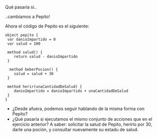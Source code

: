 Qué pasaría si.. 

..cambiamos a Pepito!

Ahora el código de Pepito es el siguiente:

```
object pepito {
 var danioImpartido = 0
 var salud = 100
 
 method salud() {
	return salud - danioImpartido
 } 
 
  method beberPocion() {
	salud = salud + 30
 } 
 
 method herir(unaCantidadDeSalud) {
	danioImpartido = danioImpartido + unaCantidadDeSalud
 } 
}
```

* ¿Desde afuera, podemos seguir hablando de la misma forma con Pepito? 
* ¿Qué pasaría si ejecutamos el mismo conjunto de acciones que en el ejercicio anterior? A saber: solicitar la salud de Pepito, herirlo por 30, darle una poción, y consultar nuevamente su estadu de salud.
